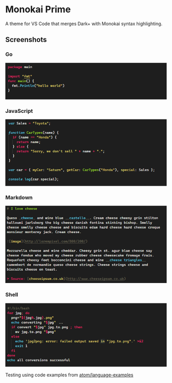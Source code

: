 # Monokai Prime

A theme for VS Code that merges Dark+ with Monokai syntax highlighting.

## Screenshots

### Go

![Go example screenshot](images/example-go.png)

### JavaScript

![JavaScript example screenshot](images/example-js.png)

### Markdown

![Markdown example screenshot](images/example-md.png)

### Shell

![Shell example screenshot](images/example-sh.png)

Testing using code examples from [atom/language-examples](https://github.com/atom/language-examples)

